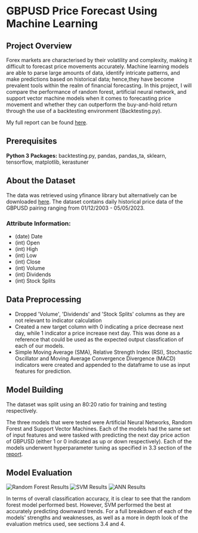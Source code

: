 # GBPUSD Price Forecast Using Machine Learning

## Project Overview

Forex markets are characterised by their volatility and complexity, making it difficult to forecast price movements accurately. Machine learning models are able to parse large amounts of data, identify intricate patterns, and make predictions based on historical data; hence,they have become prevalent tools within the realm of financial forecasting. In this project, I will compare the performance of random forest, artificial neural network, and support vector machine models when it comes to forecasting price movement and whether they can outperform the buy-and-hold return through the use of a backtesting environment (Backtesting.py).

My full report can be found [here](Project_Report.pdf).

## Prerequisites

**Python 3**
**Packages:** backtesting.py, pandas, pandas_ta, sklearn, tensorflow, matplotlib, kerastuner

## About the Dataset

The data was retrieved using yfinance library but alternatively can be downloaded [here](https://help.yahoo.com/kb/SLN2311.html). The dataset contains daily historical price data of the GBPUSD pairing ranging from 01/12/2003 - 05/05/2023.

### Attribute Information:

- (date) Date
- (int) Open
- (int) High
- (int) Low
- (int) Close
- (int) Volume
- (int) Dividends
- (int) Stock Splits

## Data Preprocessing

- Dropped 'Volume', 'Dividends' and 'Stock Splits' columns as they are not relevant to indicator calculation
- Created a new target column with 0 indicating a price decrease next day, while 1 indicator a price increase next day. This was done as a reference that could be used as the expected output classfication of each of our models.
- Simple Moving Average (SMA), Relative Strength Index (RSI), Stochastic Oscillator and Moving Average Convergence Divergence (MACD) indicators were created and appended to the dataframe to use as input features for prediction.

## Model Building

The dataset was split using an 80:20 ratio for training and testing respectively.

The three models that were tested were Artificial Neural Networks, Random Forest and Support Vector Machines. Each of the models had the same set of input features and were tasked with predicting the next day price action of GBPUSD (either 1 or 0 indicated as up or down respectively). Each of the models underwent hyperparameter tuning as specified in 3.3 section of the [report](Project_Report.pdf).

## Model Evaluation

![Random Forest Results](Model_Evaluation/RF_results.png)
![SVM Results](Model_Evaluation/SVM_results.png)
![ANN Results](Model_Evaluation/ANN_results.png)

In terms of overall classification accuracy, it is clear to see that the random forest model performed best. However, SVM performed the best at accurately predicting downward trends. For a full breakdown of each of the models' strengths and weaknesses, as well as a more in depth look of the evaluation metrics used, see sections 3.4 and 4.
